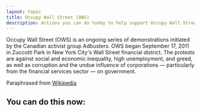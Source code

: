 ```yaml
---
layout: topic
title: Occupy Wall Street (OWS)
description: Actions you can do today to help support Occupy Wall Street
---
```


Occupy Wall Street (OWS) is an ongoing series of demonstrations initiated by the Canadian activist group Adbusters. OWS began September 17, 2011 in Zuccotti Park in New York City's Wall Street financial district. The protests are against social and economic inequality, high unemployment, and greed, as well as corruption and the undue influence of corporations — particularly from the financial services sector — on government.

Paraphrased from [Wikipedia](http://en.wikipedia.org/wiki/Occupy_Wall_Street)

## You can do this now:
